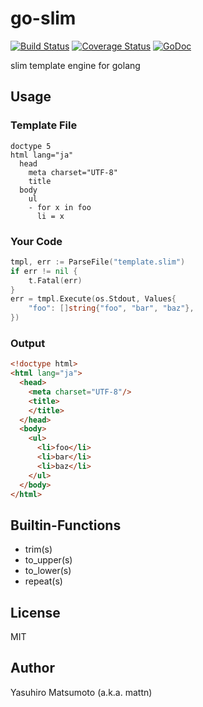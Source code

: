 # go-slim

[![Build Status](https://travis-ci.org/mattn/go-slim.png?branch=master)](https://travis-ci.org/mattn/go-slim)
[![Coverage Status](https://coveralls.io/repos/mattn/go-slim/badge.png?branch=HEAD)](https://coveralls.io/r/mattn/go-slim?branch=HEAD)
[![GoDoc](https://godoc.org/github.com/mattn/go-slim?status.svg)](http://godoc.org/github.com/mattn/go-slim)

slim template engine for golang

## Usage

### Template File

```slim
doctype 5
html lang="ja"
  head
    meta charset="UTF-8"
    title
  body
    ul
    - for x in foo
      li = x
```

### Your Code

```go
tmpl, err := ParseFile("template.slim")
if err != nil {
	t.Fatal(err)
}
err = tmpl.Execute(os.Stdout, Values{
	"foo": []string{"foo", "bar", "baz"},
})
```

### Output

```html
<!doctype html>
<html lang="ja">
  <head>
    <meta charset="UTF-8"/>
    <title>
    </title>
  </head>
  <body>
    <ul>
      <li>foo</li>
      <li>bar</li>
      <li>baz</li>
    </ul>
  </body>
</html>
```

## Builtin-Functions

* trim(s)
* to_upper(s)
* to_lower(s)
* repeat(s)

## License

MIT

## Author

Yasuhiro Matsumoto (a.k.a. mattn)
